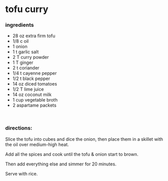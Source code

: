 # tofu curry

### ingredients
- 28 oz extra firm tofu
- 1/8 c oil
- 1 onion
- 1 t garlic salt
- 2 T curry powder
- 1 T ginger
- 2 t coriander
- 1/4 t cayenne pepper
- 1/2 t black pepper
- 14 oz diced tomatoes
- 1/2 T lime juice
- 14 oz coconut milk
- 1 cup vegetable broth
- 2 aspartame packets

<br>

### directions:

Slice the tofu into cubes and dice the onion, then place them in a skillet with the oil over medium-high heat.

Add all the spices and cook until the tofu & onion start to brown.

Then add everything else and simmer for 20 minutes.

Serve with rice.
